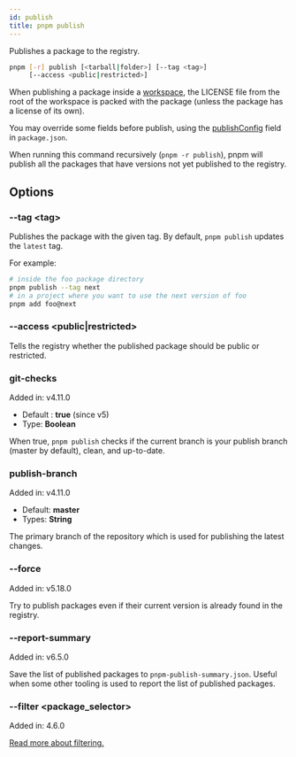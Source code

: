 ```yaml
---
id: publish
title: pnpm publish
---
```


Publishes a package to the registry.

```sh
pnpm [-r] publish [<tarball|folder>] [--tag <tag>]
     [--access <public|restricted>]
```

When publishing a package inside a [workspace](../workspaces.md), the LICENSE file
from the root of the workspace is packed with the package (unless the package
has a license of its own).

You may override some fields before publish, using the
[publishConfig] field in `package.json`.

When running this command recursively (`pnpm -r publish`), pnpm will publish all
the packages that have versions not yet published to the registry.

[publishConfig]: ../package_json.md#publishconfig

## Options

### --tag &lt;tag\>

Publishes the package with the given tag. By default, `pnpm publish` updates
the `latest` tag.

For example:

```sh
# inside the foo package directory
pnpm publish --tag next
# in a project where you want to use the next version of foo
pnpm add foo@next
```

### --access &lt;public|restricted\>

Tells the registry whether the published package should be public or restricted.

### git-checks

Added in: v4.11.0

* Default : **true** (since v5)
* Type: **Boolean**

When true, `pnpm publish` checks if the current branch is your publish branch
(master by default), clean, and up-to-date.

### publish-branch

Added in: v4.11.0

* Default: **master**
* Types: **String**

The primary branch of the repository which is used for publishing the latest
changes.

### --force

Added in: v5.18.0

Try to publish packages even if their current version is already found in the
registry.

### --report-summary

Added in: v6.5.0

Save the list of published packages to `pnpm-publish-summary.json`. Useful when some other tooling is used to report the list of published packages.

### --filter &lt;package_selector\>

Added in: 4.6.0

[Read more about filtering.](../filtering.md)
